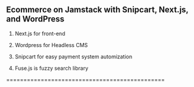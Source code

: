 ## Ecommerce on Jamstack with Snipcart, Next.js, and WordPress

1. Next.js for front-end

2. Wordpress for Headless CMS

3. Snipcart for easy payment system automization

4. Fuse.js is fuzzy search library

==============================================
